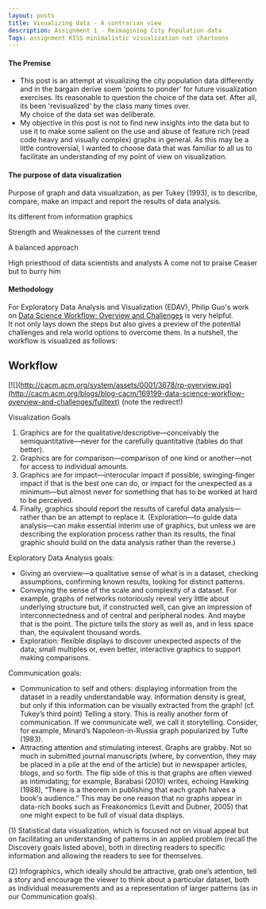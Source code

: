 ```yaml
---
layout: posts
title: Visualizing data - A contrarian view
description: Assignment 1 - Reimagining City Population data
Tags: assignment KISS minimalistic visualization not chartoons
---
```


#### The Premise
* This post is an attempt at visualizing the city population data differently and in the bargain derive soem 'points to ponder' for future visualization exercises.  Its reasonable to question the choice of the data set.  After all, its been 'revisualized' by the class many times over.  
My choice of the data set was deliberate.  
* My objective in this post is not to find new insights into the data but to use it to make some salient on the use and abuse of feature rich (read code heavy and visually complex) graphs in general. 
As this may be a little controversial, I wanted to choose data that was familiar to all us to facilitate an understanding of my point of view on visualization.

#### The purpose of data visualization
Purpose of graph and data visualization, as per Tukey (1993), is to describe, compare, make an impact and report the results of data analysis. 

Its different from information graphics

Strength and Weaknesses of the current trend

A balanced approach

High priesthood of data scientists and analysts
A come not to praise Ceaser but to burry him

#### Methodology
For Exploratory Data Analysis and Visualization (EDAV), Philip Guo's work on [Data Science Workflow: Overview and Challenges](http://cacm.acm.org/blogs/blog-cacm/169199-data-science-workflow-overview-and-challenges/fulltext) is very helpful.  
It not only lays down the steps but also gives a preview of the potential challenges and rela world options to overcome them.  In a nutshell, the workflow is visualized as follows:
## Workflow
[![](http://cacm.acm.org/system/assets/0001/3678/rp-overview.jpg](http://cacm.acm.org/blogs/blog-cacm/169199-data-science-workflow-overview-and-challenges/fulltext) (note the redirect!)



Visualization Goals
1. Graphics are for the qualitative/descriptive—conceivably the semiquantitative—never 
for the carefully quantitative (tables do that better). 
2. Graphics are for comparison—comparison of one kind or another—not for access to 
individual amounts. 
3. Graphics are for impact—interocular impact if possible, swinging-finger impact if that 
is the best one can do, or impact for the unexpected as a minimum—but almost never for 
something that has to be worked at hard to be perceived. 
4. Finally, graphics should report the results of careful data analysis—rather than be an 
attempt to replace it. (Exploration—to guide data analysis—can make essential interim 
use of graphics, but unless we are describing the exploration process rather than its 
results, the final graphic should build on the data analysis rather than the reverse.) 

Exploratory Data Analysis goals: 
- Giving an overview—a qualitative sense of what is in a dataset, checking assumptions, 
confirming known results, looking for distinct patterns. 
- Conveying the sense of the scale and complexity of a dataset. For example, graphs of 
networks notoriously reveal very little about underlying structure but, if constructed well, 
can give an impression of interconnectedness and of central and peripheral nodes. And 
maybe that is the point. The picture tells the story as well as, and in less space than, the 
equivalent thousand words. 
- Exploration: flexible displays to discover unexpected aspects of the data; small multiples 
or, even better, interactive graphics to support making comparisons.

Communication goals: 
- Communication to self and others: displaying information from the dataset in a readily 
understandable way. Information density is great, but only if this information can be 
visually extracted from the graph! (cf. Tukey’s third point) 
Telling a story. This is really another form of communication. If we communicate well, 
we call it storytelling. Consider, for example, Minard’s Napoleon-in-Russia graph 
popularized by Tufte (1983). 
- Attracting attention and stimulating interest. Graphs are grabby. Not so much in 
submitted journal manuscripts (where, by convention, they may be placed in a pile at the 
end of the article) but in newspaper articles, blogs, and so forth. The flip side of this is 
that graphs are often viewed as intimidating; for example, Barabasi (2010) writes, 
echoing Hawking (1988), “There is a theorem in publishing that each graph halves a 
book's audience.” This may be one reason that no graphs appear in data-rich books such 
as Freakonomics (Levitt and Dubner, 2005) that one might expect to be full of visual data 
displays. 

(1) Statistical data visualization, which is focused not on visual appeal but on facilitating an 
understanding of patterns in an applied problem (recall the Discovery goals listed above), both in 
directing readers to specific information and allowing the readers to see for themselves. 
 
(2) Infographics, which ideally should be attractive, grab one’s attention, tell a story and 
encourage the viewer to think about a particular dataset, both as individual measurements and as 
a representation of larger patterns (as in our Communication goals). 
